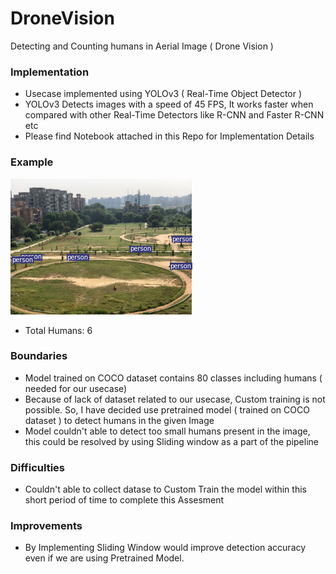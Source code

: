 # DroneVision
Detecting and Counting humans in Aerial Image ( Drone Vision )

### Implementation
* Usecase implemented using YOLOv3 ( Real-Time Object Detector )
* YOLOv3 Detects images with a speed of 45 FPS, It works faster when compared with other Real-Time Detectors like R-CNN and Faster R-CNN etc
* Please find Notebook attached in this Repo for Implementation Details

### Example
[![](https://github.com/Vignesh0196/DroneVision/blob/main/result_.png)](https://github.com/Vignesh0196/DroneVision)
* Total Humans: 6

### Boundaries
 * Model trained on COCO dataset contains 80 classes including humans ( needed for our usecase)
 * Because of lack of dataset related to our usecase, Custom training is not possible. 
   So, I have decided use pretrained model ( trained on COCO dataset ) to detect humans in the given Image
 * Model couldn't able to detect too small humans present in the image, this could be resolved by using Sliding window as a part of the pipeline
 
### Difficulties
  * Couldn't able to collect datase to Custom Train the model within this short period of time to complete this Assesment
  
### Improvements
  * By Implementing Sliding Window would improve detection accuracy even if we are using Pretrained Model.
